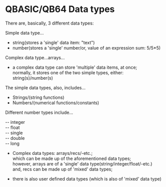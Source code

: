 # QBASIC/QB64 Data types

There are, basically, 3 different data types:   

Simple data type...  

- string(stores a 'single' data item: "text")  
- number(stores a 'single' number/or, value of an expression sum: 5/5*5)   

Complex data type...arrays...  

- a complex data type can store 'multiple' data items, at once;  
  normally, it stores one of the two simple types, either: string(s)/number(s)  

The simple data types, also, includes...       

-  Strings/(string functions)    
-  Numbers/(numerical functions/constants)  

Different number types include...          

-- integer    
-- float  
-- single    
-- double  
-- long    

- Complex data types: arrays/recs/-etc.;  
  which can be made up of the aforementioned data types;  
  however, arrays are of a 'single' data type(string/integer/float/-etc.)      
  and, recs can be made up of 'mixed' data types;  
  
-  there is also user defined data types (which is also of 'mixed' data type)  


